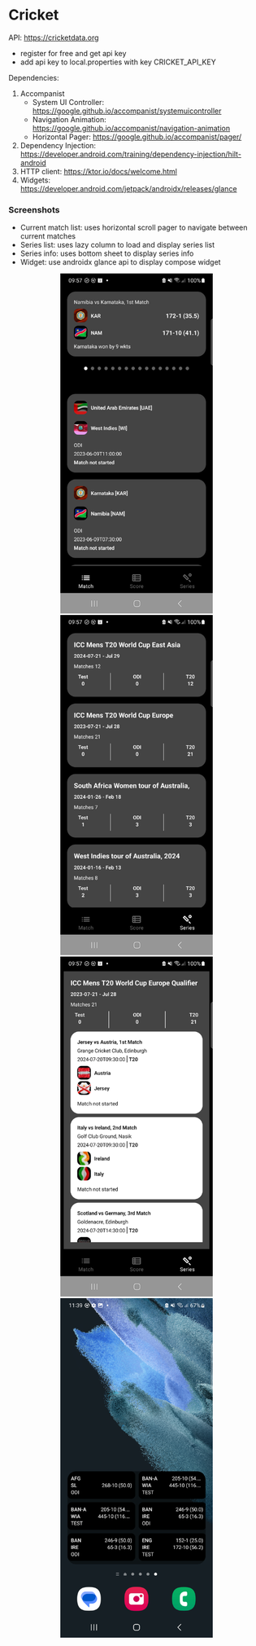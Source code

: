 # Cricket

API: https://cricketdata.org
- register for free and get api key
- add api key to local.properties with key CRICKET_API_KEY

Dependencies:
1. Accompanist
   - System UI Controller: https://google.github.io/accompanist/systemuicontroller
   - Navigation Animation: https://google.github.io/accompanist/navigation-animation
   - Horizontal Pager: https://google.github.io/accompanist/pager/
2. Dependency Injection: https://developer.android.com/training/dependency-injection/hilt-android
3. HTTP client: https://ktor.io/docs/welcome.html
4. Widgets: https://developer.android.com/jetpack/androidx/releases/glance

### Screenshots
- Current match list: uses horizontal scroll pager to navigate between current matches
- Series list: uses lazy column to load and display series list
- Series info: uses bottom sheet to display series info
- Widget: use androidx glance api to display compose widget
<p align="center">
<img width="300" src="screenshot/current_matches.png?raw=true">
<img width="300" src="screenshot/series_list.png?raw=true">
<img width="300" src="screenshot/series_info_bottom_sheet.png?raw=true">
<img width="300" src="screenshot/current_match_widget.png?raw=true">
</p>